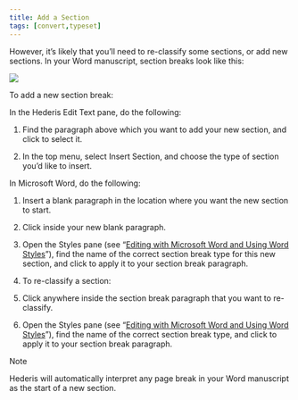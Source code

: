 ```yaml
---
title: Add a Section
tags: [convert,typeset]
---
```

 
<html><body><section data-type="chapter" class="hsecchapter" data-hederis-type="hsecchapter" id="add-a-section" data-pi-attrs="id: add-a-section; data-tags: convert,typeset;" role="doc-chapter" data-tags="convert,typeset" data-author-name=" " data-book-title=" " title="Add a Section"><p class="hblkp" data-hederis-type="hblkp" id="pe18rUAij">However, it&#8217;s likely that you&#8217;ll need to re-classify some sections, or add new sections. In your Word manuscript, section breaks look like this:</p><img data-hederis-type="hblkimg" class="hblkimg" id="pxKYw0ngT" src="sectbr.png" data-img-src="sectbr.png"/><p class="hblkp" data-hederis-type="hblkp" id="pEPhdRECm">To add a new section break:</p><p class="hblkp" data-hederis-type="hblkp" id="pZfTaR99n">In the Hederis Edit Text pane, do the following:</p><ol class="hwprnumlist" data-hederis-type="hwprnumlist" id="pJxMtyAry"><li class="hblkoli" data-hederis-type="hblkoli" id="lidpnp7ecY"><p class="hblkoli" data-hederis-type="hblklip" id="pIbaCh5ym">Find the paragraph above which you want to add your new section, and click to select it.</p></li><li class="hblkoli" data-hederis-type="hblkoli" id="liT9LXjiLx"><p class="hblkoli" data-hederis-type="hblklip" id="pSNqMxJtg">In the top menu, select Insert Section, and choose the type of section you&#8217;d like to insert.</p></li></ol><p class="hblkp" data-hederis-type="hblkp" id="pqUHYBK90">In Microsoft Word, do the following:</p><ol class="hwprnumlist" data-hederis-type="hwprnumlist" id="pYduRUfkG"><li class="hblkoli" data-hederis-type="hblkoli" id="liaPL5ZiVn"><p class="hblkoli" data-hederis-type="hblklip" id="pvuYQcUPv">Insert a blank paragraph in the location where you want the new section to start.</p></li><li class="hblkoli" data-hederis-type="hblkoli" id="liB9Pr8UU6"><p class="hblkoli" data-hederis-type="hblklip" id="pt7C9lHrA">Click inside your new blank paragraph.</p></li><li class="hblkoli" data-hederis-type="hblkoli" id="liDCJwAanl"><p class="hblkoli" data-hederis-type="hblklip" id="pvi9VdOWm">Open the Styles pane (see &#8220;<a href="{% link _docs/fine-tune-styles.md %}" data-hederis-type="hspana" id="p9NGSd5Yd"><span class="Hyperlink" data-hederis-type="hspnspan" id="pfNSGpIdD">Editing with Microsoft Word and Using Word Styles</span></a>&#8221;), find the name of the correct section break type for this new section, and click to apply it to your section break paragraph.</p></li><li class="hblkoli" data-hederis-type="hblkoli" id="lir51Qa0H6"><p class="hblkoli" data-hederis-type="hblklip" id="ppjUTVSfp">To re-classify a section:</p></li><li class="hblkoli" data-hederis-type="hblkoli" id="lipqARsgo6"><p class="hblkoli" data-hederis-type="hblklip" id="p0Govuo6s">Click anywhere inside the section break paragraph that you want to re-classify.</p></li><li class="hblkoli" data-hederis-type="hblkoli" id="liJ4Bnuf5m"><p class="hblkoli" data-hederis-type="hblklip" id="pLrKHuxLO">Open the Styles pane (see &#8220;<a href="{% link _docs/fine-tune-styles.md %}" data-hederis-type="hspana" id="pciQTBTn2"><span class="Hyperlink" data-hederis-type="hspnspan" id="pTLCS97Ge">Editing with Microsoft Word and Using Word Styles</span></a>&#8221;), find the name of the correct section break type, and click to apply it to your section break paragraph.</p></li></ol><aside class="hwprbox box" data-hederis-type="hwprbox" id="pxOnbqHS5" data-type="sidebar"><p class="hblktype" data-hederis-type="hblktype" id="phe4qGpZw">Note</p><p class="hblkp" data-hederis-type="hblkp" id="pyDVJ7N8f">Hederis will automatically interpret any page break in your Word manuscript as the start of a new section.</p></aside></section></body></html>

